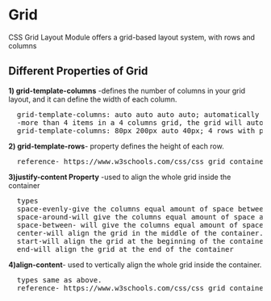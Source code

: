 # Grid
CSS Grid Layout Module offers a grid-based layout system, with rows and columns
## Different Properties of Grid 
**1) grid-template-columns** -defines the number of columns in your grid layout, and it can define the width of each column.
<pre>
  grid-template-columns: auto auto auto auto; automatically sets the width
  -more than 4 items in a 4 columns grid, the grid will automatically add a new row to put the items in.
  grid-template-columns: 80px 200px auto 40px; 4 rows with preference width.
</pre>
**2) grid-template-rows**- property defines the height of each row.
<pre>
  reference- https://www.w3schools.com/css/css_grid_container.asp
</pre>
**3)justify-content Property** -used to align the whole grid inside the container
<pre>
  types
  space-evenly-give the columns equal amount of space between, and around them.
  space-around-will give the columns equal amount of space around them:
  space-between- will give the columns equal amount of space between them:
  center-will align the grid in the middle of the container.
  start-will align the grid at the beginning of the container.
  end-will align the grid at the end of the container
</pre>
**4)align-content**- used to vertically align the whole grid inside the container.
<pre>
  types same as above.
  reference- https://www.w3schools.com/css/css_grid_container.asp
</pre>
